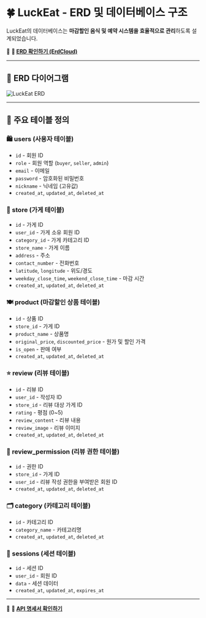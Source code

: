 # 🍀 LuckEat - ERD 및 데이터베이스 구조  

LuckEat의 데이터베이스는 **마감할인 음식 및 예약 시스템을 효율적으로 관리**하도록 설계되었습니다.  

📌 **🔗 [ERD 확인하기 (ErdCloud)](https://www.erdcloud.com/d/tjEgEhZSnD3CGidce)**  

---

## **📌 ERD 다이어그램**  
![LuckEat ERD](ERD_이미지_URL_삽입)  

---

## **📌 주요 테이블 정의**  

### **🛍 users (사용자 테이블)**  
- `id` - 회원 ID  
- `role` - 회원 역할 (`buyer`, `seller`, `admin`)  
- `email` - 이메일  
- `password` - 암호화된 비밀번호  
- `nickname` - 닉네임 (고유값)  
- `created_at`, `updated_at`, `deleted_at`  

### **🏪 store (가게 테이블)**  
- `id` - 가게 ID  
- `user_id` - 가게 소유 회원 ID  
- `category_id` - 가게 카테고리 ID  
- `store_name` - 가게 이름  
- `address` - 주소  
- `contact_number` - 전화번호  
- `latitude`, `longitude` - 위도/경도  
- `weekday_close_time`, `weekend_close_time` - 마감 시간  
- `created_at`, `updated_at`, `deleted_at`  

### **🍽 product (마감할인 상품 테이블)**  
- `id` - 상품 ID  
- `store_id` - 가게 ID  
- `product_name` - 상품명  
- `original_price`, `discounted_price` - 원가 및 할인 가격  
- `is_open` - 판매 여부  
- `created_at`, `updated_at`, `deleted_at`  

### **⭐ review (리뷰 테이블)**  
- `id` - 리뷰 ID  
- `user_id` - 작성자 ID  
- `store_id` - 리뷰 대상 가게 ID  
- `rating` - 평점 (0~5)  
- `review_content` - 리뷰 내용  
- `review_image` - 리뷰 이미지  
- `created_at`, `updated_at`, `deleted_at`  

### **🔑 review_permission (리뷰 권한 테이블)**  
- `id` - 권한 ID  
- `store_id` - 가게 ID  
- `user_id` - 리뷰 작성 권한을 부여받은 회원 ID  
- `created_at`, `updated_at`, `deleted_at`  

### **🗂 category (카테고리 테이블)**  
- `id` - 카테고리 ID  
- `category_name` - 카테고리명  
- `created_at`, `updated_at`, `deleted_at`  

### **🔑 sessions (세션 테이블)**  
- `id` - 세션 ID  
- `user_id` - 회원 ID  
- `data` - 세션 데이터  
- `created_at`, `updated_at`, `expires_at`  

---

📌 **🔗 [API 명세서 확인하기](API.md)**  

